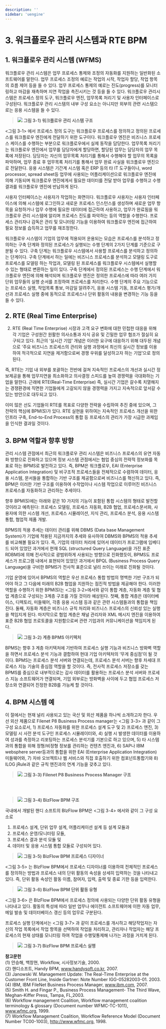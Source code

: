 ```yaml
---
description: ''
sidebar: 'uengine'
---
```


# 3. 워크플로우 관리 시스템과 RTE BPM

## 1. 워크플로우 관리 시스템 (WFMS)

워크플로우 관리 시스템은 업무 프로세스 통제와 조정의 자동화를 지원하는 일반화된 소프트웨어를 말한다. 업무 프로세스 조정의 예로는 작업의 시작, 작업자 할당, 작업 항목의 흐름 제어 등을 들 수 있다. 업무 프로세스 통제의 예로는 진도(progress)를 모니터링하고 마감을 재촉하며 지연 작업을 촉진시키는 것 등을 들 수 있다. 워크플로우 관리시스템은 프로세스 정의 도구, 워크플로우 엔진, 업무목록 처리기 및 사용자 인터페이스로 구성된다. 워크플로우 관리 시스템의 내부 구성 요소는 아니지만 외부의 관련 시스템으로는 응용 시스템을 들 수 있다.

>![](../../uengine-image/23.png)
>**그림 3-1) 워크플로우 관리 시스템 구조**

<그림 3-1> 에서 프로세스 정의 도구는 워크플로우 프로세스를 정의하고 정의된 프로세스를 워크플로우 엔진에게 전달하기 위한 도구이다. 워크플로우 엔진은 비즈니스 프로세스 케이스를 수행하는 부분으로 워크플로우에서 실제 동작을 담당한다. 업무목록 처리기는 워크플로우 엔진에서 업무를 담당자에게 할당하면, 할당된 업무는 담당자의 업무 목록에 저장된다. 담당자는 자신의 업무목록 처리기를 통해서 수행해야 할 업무의 목록을 파악하며, 업무 종료 후 업무목록 처리기를 통해서 업무 완료 사실을 워크플로우 엔진으로 전달한다. 응용 시스템은 기간계 시스템 혹은 ERP 등의 타 IT 도구들이나, word processor, spread sheet등 업무에 사용되는 어플리케이션으로 워크플로우 엔진에 의해 기동되며 워크플로우 엔진에게서 필요한 데이터를 전달 받아 업무를 수행하고 수행 결과를 워크플로우 엔진에 반납하게 된다.

사용자 인터페이스는 사용자가 작업하는 화면이다. 워크플로우 사용자는 사용자 인터페이스에 의해 시스템에 로그인하고 새로운 프로세스 인스턴스를 생성하며 새로운 업무 항목을 요청하거나 업무 수행에 필요한 데이터에 접근하여 사용하고, 업무가 완료됨을 워크플로우 관리 시스템에 알리며 프로세스 진도를 파악하는 등의 역할을 수행한다. 프로세스 관리자나 감독은 관리 및 모니터링 기능을 이용하여 워크플로우 엔진에 접근하여 필요 정보를 습득하고 업무를 재조정한다.

워크플로우 시스템이 기업의 업무에 적용되어 운용되는 모습은 프로세스를 분석하고 정의하는 구축 단계와 정의된 프로세스가 실행되는 수행 단계의 2가지 단계를 기준으로 구분될 수 있다. 구축 단계는 워크플로우 시스템에서 사용할 프로세스를 분석하고 정의하는 단계이다. 구축 단계에서 하는 일에는 비즈니스 프로세스를 분석하고 모델링 도구로 프로세스를 모델링 하는 작업과, 모델링 된 프로세스를 워크플로우 시스템에서 실행할 수 있는 형태로 변환하는 일이 있다. 구축 단계에서 정의된 프로세스는 수행 단계에서 워크플로우 엔진에 의해 해석되며 워크플로우 엔진은 정의한 프로세스에 따라 여러 가지 단위 업무들의 실행 순서를 조정하여 프로세스를 처리한다. 수행 단계의 주요 기능으로는 프로세스 실행, 작업목록 통보, 마감일 알려주기, 응용 시스템 기동, 프로세스 평가/개선과 프로세스 실행 중에 동적으로 프로세스나 단위 활동의 내용을 변경하는 기능 등을 들 수 있다.


## 2. RTE (Real Time Enterprise)

2. RTE (Real Time Enterprise)
시장과 고객 요구 변화에 대한 민첩한 대응을 위해 각 기업은 구성원간 원활한 의사소통과 지식 공유 및 긴밀한 업무 협조가 절실히 요구되고 있다. 최근의 ‘실시간 기업’ 개념은 이러한 요구에 대응하기 위해 대두된 개념으로 ‘주요 비즈니스 프로세스의 관리와 실행 과정에서 최신의 실시간 정보를 이용하여 적극적으로 지연을 제거함으로써 경쟁 우위를 달성하고자 하는 기업’으로 정의된다.

즉, RTE는 기업 내 외부를 포괄하는 전반에 걸쳐 지속적인 프로세스의 개선과 실시간 정보제공을 통해 업무지연을 최소화하고 의사결정 스피드를 높여 경쟁력을 극대화하는 기업을 말한다. 근래에 RTE(Real-Time Enterprise) 즉, 실시간 기업은 갈수록 치열해지는 경쟁환경에 직면한 기업들에게 고갈되지 않을 경쟁력을 가지고 지속적으로 앞서갈 수 있는 방안으로 대두되고 있다.

이미 많은 선도 기업들이 RTE를 목표로 다양한 전략을 수립하여 추진 중에 있으며, 그 전략의 핵심에 BPM(S)가 있다. RTE 실현을 위하여는 지속적인 프로세스 개선을 위한 인프라 구축, End-to-End Process의 통합 등 프로세스의 관리가 가장 시급한 과제임을 인식한 결과일 것이다.

## 3. BPM 역할과 향후 방향

관리 시스템 관점에서 최근의 워크플로우 관리 시스템은 비즈니스 프로세스의 유연 자동화 방향으로 진화하고 있으며 정보 시스템 관점에서는 협업 중심의 전략적 정보화를 목표로 하는 BPMS로 발전하고 있다. 즉, BPM은 워크플로우, EAI (Enterprise Application Integration) 및 비구조적 프로세스들을 전체적으로 수렴하여 데이터, 응용 시스템, 문서들을 통합하는 기반 구조를 제공함으로써 비즈니스를 혁신하고 있다. 즉, BPM은 이러한 기반 구조를 이용하여 수작업이나 시스템 작업으로 이루어진 비즈니스 프로세스를 자동화하고 관리하는 추세이다.

향후 BPM(S)에는 아래와 같은 10 가지의 기능이 포함된 통합 시스템의 형태로 발전할 것이라고 예측된다: 프로세스 모델링, 프로세스 자동화, B2B 협업, 프로세스문서화, 사용자에 의한 시스템 개선, 프로세스 시뮬레이션, 지식 관리, 프로세스 분석, 응용 시스템 통합, 협업적 제품 개발.

BPMS의 적용 추세는 데이터 관리를 위해 DBMS (Data base Management System)가 기업에 적용된 지금까지의 추세와 유사하여 DBMS와 BPMS의 적용 추세를 비교해볼 필요가 있다. 즉, 기업의 데이터 처리에 있어서 데이터가 프로그램에 임베디드 되어 있었던 과거에서 현재 SQL (structured Query Language)을 가진 표준 RDBMS에 의해 전사적으로 광범위하게 사용되는 방향으로 진화했듯이, BPMS도 프로세스가 프로그램 내에서 표현되어 있었던 과거에서 BPQL (Business Process Query Language)을 구비한 BPMS가 전사적 표준으로 널리 쓰이는 미래로 진화될 것이다.

기업 운영에 있어서 BPMS의 역할은 우선 프로세스 통합 방법의 명백한 기반 구조가 되어야 하고 그 다음에 미래의 B2B 협업을 지원하는 점진적 방법을 제공해야 한다. 이러한 역할을 수행하기 위한 BPM(S)는 <그림 3-2>에서와 같이 통합 계층, 자동화 계층 및 협업 계층으로 구성되는 3계층 구조를 가질 것이라 예상된다. 첫째, 통합 계층은 데이터베이스, 디렉토리, 미들웨어, 각종 응용 시스템 등과 같은 관련 시스템들과의 통합을 책임진다. 둘째, 자동화 계층은 비즈니스 규칙 처리와 비즈니스 프로세스의 신뢰성 있는 실행을 책임지게 된다. 마지막으로 협업 계층은 채널 관리자와 XML 메시지 엔진을 이용하여 표준 B2B 협업 프로토콜을 지원함으로써 관련 기업과의 커뮤니케이션을 책임지게 된다.

>![](../../uengine-image/24.png)
>**그림 3-2) 계층 BPMS 아키텍처**

BPMS는 향후 3 계층 아키텍처에 기반하여 프로세스 실행 기능과 비즈니스 방화벽 역할을 하면서 프로세스 분석 기능과 결합하여 현대 기업 아키텍처의 ‘무게 중심점’이 될 것이다. BPMS는 프로세스 분석 서버와 연결되는데, 프로세스 분석 서버는 향후 차세대 프로세스 지능 기술의 중심점 역할을 할 것이다. 즉, 전사적 프로세스 저장소를 갖는 BPMS를 중심으로 내부적으로는 감사 데이터를 활용하는 프로세스 분석 서버와 프로세스 지능 소프트웨어가 연결되며, 기업 외부로는 방화벽을 사이에 두고 협업 프로세스 저장소와 연결되어 진정한 B2B를 가능케 할 것이다.

## 4. BPM 시스템 예

이 절에서는 현재 널리 사용되고 있는 국산 및 외산 제품을 하나씩 소개하고자 한다. 우선 외산 제품으로 Filenet P8 Business Process manager는 <그림 3-3> 과 같이 그 구성 요소로서, 1) 프로세스 자동화를 위한 프로세스 설계 도구 및 2) 프로세스 엔진, 3) 모델링 시 사전 분석 도구인 프로세스 시뮬레이터와, 4) 실행 시 발생한 데이터를 이용하여 성과를 측정하고 리포팅하는 프로세스 분석기를 기본으로 하고 있으며, 5) 타 시스템과의 통합을 위해 정형/비정형 정보를 관리하는 컨텐츠 엔진과, 6) SAP나 IBM websphere server등과의 통합을 위한 EAI (Enterprise Application Integration) 미들웨어와, 7) 자바 오브젝트나 웹 서비스와 직접 호출하기 위한 컴포넌트통합기와 8) ILOG jRule과 같은 규칙 엔진과의 연계 기능을 갖추고 있다.


>![](../../uengine-image/25.png)
>**그림 3-3) Filenet P8 Business Process Manager 구조**

<br><br>

>![](../../uengine-image/26.png)
>**그림 3-4) BizFlow BPM 구조**

국내에서 개발된 핸디 소프트의 BIzFlow BPM은 <그림 3-4> 에서와 같이 그 구성 요소로 <br>
1) 프로세스 설계, 단위 업무 설계, 어플리케이션 설계 등 설계 모듈과 <br>
2) 프로세스 운영/모니터링 모듈, <br>
3) 프로세스 결과 분석 모듈 및 <br>
4) 데이터 및 응용 시스템 통합 모듈로 구성되어 있다.<br>


>![](../../uengine-image/27.png)
>**그림 3-5) BizFlow BPM 프로세스 디자이너**

<그림 3-5> 는 BIzFlow BPM에서 프로세스 디자이너를 이용하여 전체적인 프로세스를 정의하는 방법과 프로세스 내의 단위 활동의 속성을 상세히 입력하는 것을 나타내고 있다. 즉, 단위 활동 속성인 활동 이름, 참여자, 입력, 출력 및 종료 기한 등을 입력한다.

>![](../../uengine-image/28.png)
>**그림 3-6) BizFlow BPM 단위 활동 유형**

<그림 3-6> 은 BIzFlow BPM에서 프로세스 정의에 사용되는 다양한 단위 활동 유형을 나타내고 있다. 활동의 특성에 따라 일반 업무나 에이전트 소프트웨어에 이한 자동 업무, 메일 발송 및 데이터베이스 갱신 등의 업무로 구분된다.

프로세스 실행 단계에서는 <그림 3-7> 과 같이 프로세스를 개시하고 해당작업자는 자신의 작업 목록에서 작업 항목을 선택하여 작업을 처리하고, 관리자나 작업자는 해당 프로세스의 현재 상태를 모니터링 하여 작업을 수행및통제해 나가는 과정을 거치게 된다.

>![](../../uengine-image/29.png)
>**그림 3-7) BizFlow BPM 프로세스 실행**

**참고문헌**<br>
(1) 안승해, 백창현, Workflow, 시사정보기술, 2000.<br>
(2) 핸디소프트, Handy BPM, www.handysoft.co.kr, 2007.<br>
(3) Janowski W. Management Update: The Real-Time Enterprise at the Customer Front Line, Inside Gartner: Note Number IGG-05282003-01. 2003.<br>
(4) IBM, IBM FileNet Business Process Manager, www.ibm.com, 2007.<br>
(5) Smith H. and Fingar P., Business Process Management- The Third Wave, Meghan-Kiffer Press, Tampa, FL,2003.<br>
(6) Workflow management Coalition, Workflow management coalition terminology & glossary (Document number WFMC-TC-1011), www.wfmc.org, 1999.<br>
(7) Workflow Management Coalition, Workflow Reference Model (Document Number TC00-1003), http://www.wfmc.org, 1998.











